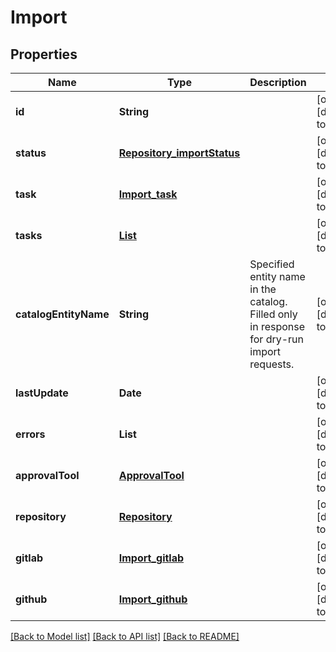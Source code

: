 # Import

## Properties

| Name                  | Type                                                      | Description                                                                                | Notes                        |
| --------------------- | --------------------------------------------------------- | ------------------------------------------------------------------------------------------ | ---------------------------- |
| **id**                | **String**                                                |                                                                                            | [optional] [default to null] |
| **status**            | [**Repository_importStatus**](Repository_importStatus.md) |                                                                                            | [optional] [default to null] |
| **task**              | [**Import_task**](Import_task.md)                         |                                                                                            | [optional] [default to null] |
| **tasks**             | [**List**](Import_task.md)                                |                                                                                            | [optional] [default to null] |
| **catalogEntityName** | **String**                                                | Specified entity name in the catalog. Filled only in response for dry-run import requests. | [optional] [default to null] |
| **lastUpdate**        | **Date**                                                  |                                                                                            | [optional] [default to null] |
| **errors**            | **List**                                                  |                                                                                            | [optional] [default to null] |
| **approvalTool**      | [**ApprovalTool**](ApprovalTool.md)                       |                                                                                            | [optional] [default to null] |
| **repository**        | [**Repository**](Repository.md)                           |                                                                                            | [optional] [default to null] |
| **gitlab**            | [**Import_gitlab**](Import_gitlab.md)                     |                                                                                            | [optional] [default to null] |
| **github**            | [**Import_github**](Import_github.md)                     |                                                                                            | [optional] [default to null] |

[[Back to Model list]](../README.md#documentation-for-models) [[Back to API list]](../README.md#documentation-for-api-endpoints) [[Back to README]](../README.md)
